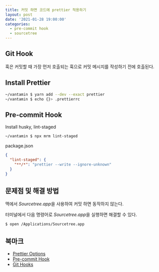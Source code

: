 ```yaml
---
title: 커밋 하면 코드에 prettier 적용하기
layout: post
date: '2021-01-28 19:00:00'
categories:
  - pre-commit hook
  - sourcetree
---
```


## Git Hook

훅은 커밋할 때 가장 먼저 호출되는 훅으로 커밋 메시지를 작성하기 전에 호출된다.

## Install Prettier

```bash
~/vantamin $ yarn add --dev --exact prettier
~/vantamin $ echo {}> .prettierrc
```

## Pre-commit Hook

Install husky, lint-staged

```bash
~/vantamin $ npx mrm lint-staged
```

package.json

```json
{
  "lint-staged": {
    "**/*": "prettier --write --ignore-unknown"
  }
}
```

## 문제점 및 해결 방법

맥에서 *Sourcetree.app*을 사용하여 커밋 하면 동작하지 않는다.

터미널에서 다음 명령어로 *Sourcetree.app*을 실행하면 해결할 수 있다.

```bash
$ open /Applications/Sourcetree.app
```

## 북마크

- [Prettier Options](https://prettier.io/docs/en/options.html)
- [Pre-commit Hook](https://prettier.io/docs/en/precommit.html)
- [Git Hooks](https://git-scm.com/book/ko/v2/Git%EB%A7%9E%EC%B6%A4-Git-Hooks)
